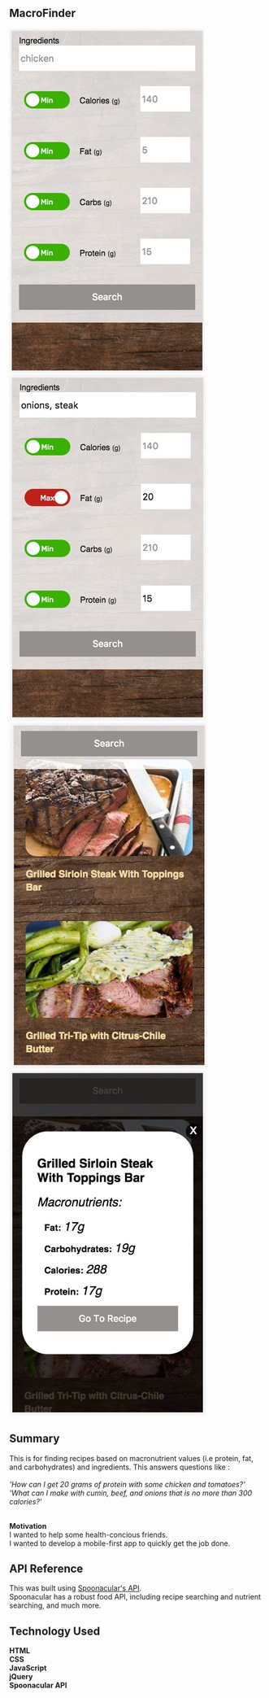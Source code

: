 ## MacroFinder
![Alt text](startingOut.jpg?raw=true "Starting Out")
![Alt text](uiInProcess.jpg?raw=true "Searching")
![Alt text](searchResults.jpg?raw=true "Search Results")
![Alt text](previewingMacros.jpg?raw=true "Previewing Macros")

## Summary
This is for finding recipes based on macronutrient values (i.e protein, fat, and carbohydrates) and ingredients.
This answers questions like :<br /><br />
*'How can I get 20 grams of protein with some chicken and tomatoes?'*
*'What can I make with cumin, beef, and onions that is no more than 300 calories?'*<br /><br />

**Motivation**<br />
I wanted to help some health-concious friends.<br />
I wanted to develop a mobile-first app to quickly get the job done.

## API Reference
This was built using [Spoonacular's API](https://market.mashape.com/spoonacular/recipe-food-nutrition).<br />
Spoonacular has a robust food API, including recipe searching and nutrient searching, and much more.

## Technology Used
**HTML**<br />
**CSS**<br />
**JavaScript**<br />
**jQuery**<br />
**Spoonacular API**